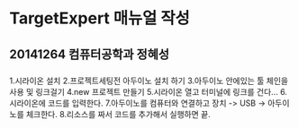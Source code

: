 # TargetExpert 매뉴얼 작성
## 20141264 컴퓨터공학과 정혜성

###
1.시라이온 설치
2.프로젝트세팅전 아두이노 설치 하기
3.아두이노 안에있는 툴 체인을 사용 및 링크걸기
4.new 프로젝트 만들기
5.시라이온 열고 터미널에 링크를 건다...
6.시라이온에 코드를 입력한다.
7.아두이노를 컴퓨터와 연결하고 장치 -> USB -> 아두이노를 체크한다.
8.리소스를 짜서 코드를 추가해서 실행하면 끝.


